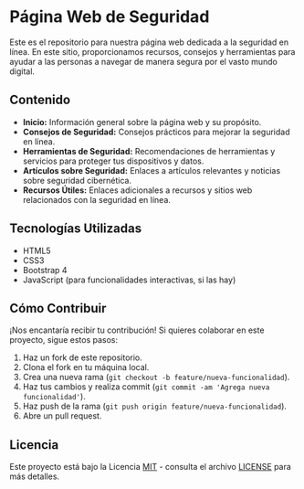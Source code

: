 # Página Web de Seguridad

Este es el repositorio para nuestra página web dedicada a la seguridad en línea. En este sitio, proporcionamos recursos, consejos y herramientas para ayudar a las personas a navegar de manera segura por el vasto mundo digital.

## Contenido

- **Inicio:** Información general sobre la página web y su propósito.
- **Consejos de Seguridad:** Consejos prácticos para mejorar la seguridad en línea.
- **Herramientas de Seguridad:** Recomendaciones de herramientas y servicios para proteger tus dispositivos y datos.
- **Artículos sobre Seguridad:** Enlaces a artículos relevantes y noticias sobre seguridad cibernética.
- **Recursos Útiles:** Enlaces adicionales a recursos y sitios web relacionados con la seguridad en línea.

## Tecnologías Utilizadas

- HTML5
- CSS3
- Bootstrap 4
- JavaScript (para funcionalidades interactivas, si las hay)

## Cómo Contribuir

¡Nos encantaría recibir tu contribución! Si quieres colaborar en este proyecto, sigue estos pasos:

1. Haz un fork de este repositorio.
2. Clona el fork en tu máquina local.
3. Crea una nueva rama (`git checkout -b feature/nueva-funcionalidad`).
4. Haz tus cambios y realiza commit (`git commit -am 'Agrega nueva funcionalidad'`).
5. Haz push de la rama (`git push origin feature/nueva-funcionalidad`).
6. Abre un pull request.

## Licencia

Este proyecto está bajo la Licencia [MIT](https://opensource.org/licenses/MIT) - consulta el archivo [LICENSE](LICENSE) para más detalles.
